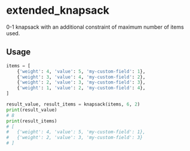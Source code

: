 # extended_knapsack

0-1 knapsack with an additional constraint of maximum number of items used.

## Usage

```python
items = [
    {'weight': 4, 'value': 5, 'my-custom-field': 1},
    {'weight': 3, 'value': 4, 'my-custom-field': 2},
    {'weight': 2, 'value': 3, 'my-custom-field': 3},
    {'weight': 1, 'value': 2, 'my-custom-field': 4},
]

result_value, result_items = knapsack(items, 6, 2)
print(result_value)
# 8
print(result_items)
# [
#   {'weight': 4, 'value': 5, 'my-custom-field': 1},
#   {'weight': 2, 'value': 3, 'my-custom-field': 3}
# ]
```
